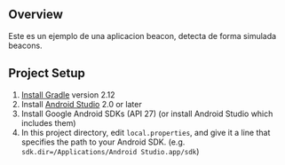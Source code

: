 ## Overview

Este es un ejemplo de una aplicacion beacon, detecta de forma simulada beacons.

## Project Setup

1. [Install Gradle](http://www.gradle.org/installation) version 2.12
2. Install [Android Studio](https://developer.android.com/sdk/installing/studio.html) 2.0 or later
3. Install Google Android SDKs (API 27) (or install Android Studio which includes them)
4. In this project directory, edit `local.properties`, and give it a line that
   specifies the path to your Android SDK. (e.g. `sdk.dir=/Applications/Android
   Studio.app/sdk`)
